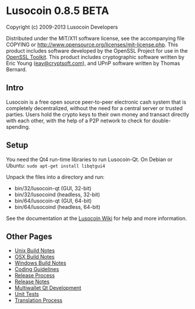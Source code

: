 Lusocoin 0.8.5 BETA
====================

Copyright (c) 2009-2013 Lusocoin Developers

Distributed under the MIT/X11 software license, see the accompanying
file COPYING or http://www.opensource.org/licenses/mit-license.php.
This product includes software developed by the OpenSSL Project for use in the [OpenSSL Toolkit](http://www.openssl.org/). This product includes
cryptographic software written by Eric Young ([eay@cryptsoft.com](mailto:eay@cryptsoft.com)), and UPnP software written by Thomas Bernard.


Intro
---------------------
Lusocoin is a free open source peer-to-peer electronic cash system that is
completely decentralized, without the need for a central server or trusted
parties.  Users hold the crypto keys to their own money and transact directly
with each other, with the help of a P2P network to check for double-spending.


Setup
---------------------
You need the Qt4 run-time libraries to run Lusocoin-Qt. On Debian or Ubuntu:
	`sudo apt-get install libqtgui4`

Unpack the files into a directory and run:

- bin/32/lusocoin-qt (GUI, 32-bit)
- bin/32/lusocoind (headless, 32-bit)
- bin/64/lusocoin-qt (GUI, 64-bit)
- bin/64/lusocoind (headless, 64-bit)

See the documentation at the [Lusocoin Wiki](https://en.lusocoin.it/wiki/Main_Page)
for help and more information.


Other Pages
---------------------
- [Unix Build Notes](build-unix.md)
- [OSX Build Notes](build-osx.md)
- [Windows Build Notes](build-msw.md)
- [Coding Guidelines](coding.md)
- [Release Process](release-process.md)
- [Release Notes](release-notes.md)
- [Multiwallet Qt Development](multiwallet-qt.md)
- [Unit Tests](unit-tests.md)
- [Translation Process](translation_process.md)
